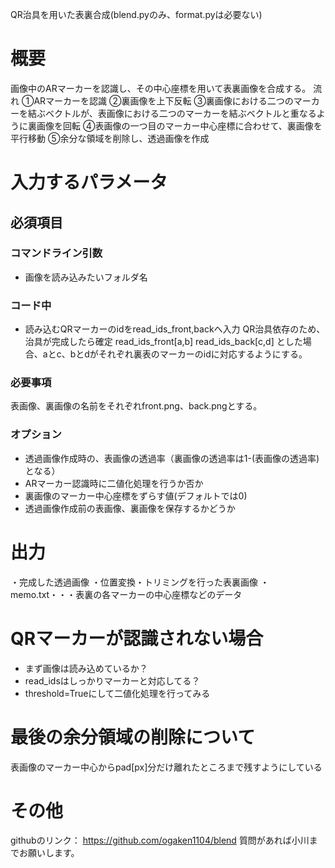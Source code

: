 QR治具を用いた表裏合成(blend.pyのみ、format.pyは必要ない)

# 概要
画像中のARマーカーを認識し、その中心座標を用いて表裏画像を合成する。
流れ
①ARマーカーを認識
②裏画像を上下反転
③裏画像における二つのマーカーを結ぶベクトルが、表画像における二つのマーカーを結ぶベクトルと重なるように裏画像を回転
④表画像の一つ目のマーカー中心座標に合わせて、裏画像を平行移動
⑤余分な領域を削除し、透過画像を作成

# 入力するパラメータ
## 必須項目
### コマンドライン引数
- 画像を読み込みたいフォルダ名
### コード中
- 読み込むQRマーカーのidをread_ids_front,backへ入力
QR治具依存のため、治具が完成したら確定
read_ids_front[a,b]
read_ids_back[c,d]
とした場合、aとc、bとdがそれぞれ裏表のマーカーのidに対応するようにする。

### 必要事項
表画像、裏画像の名前をそれぞれfront.png、back.pngとする。

### オプション
- 透過画像作成時の、表画像の透過率（裏画像の透過率は1-(表画像の透過率)となる）
- ARマーカー認識時に二値化処理を行うか否か
- 裏画像のマーカー中心座標をずらす値(デフォルトでは0)
- 透過画像作成前の表画像、裏画像を保存するかどうか

# 出力
・完成した透過画像
・位置変換・トリミングを行った表裏画像
・memo.txt・・・表裏の各マーカーの中心座標などのデータ

# QRマーカーが認識されない場合
- まず画像は読み込めているか？
- read_idsはしっかりマーカーと対応してる？
- threshold=Trueにして二値化処理を行ってみる

# 最後の余分領域の削除について
表画像のマーカー中心からpad[px]分だけ離れたところまで残すようにしている

# その他
githubのリンク：
https://github.com/ogaken1104/blend
質問があれば小川までお願いします。
